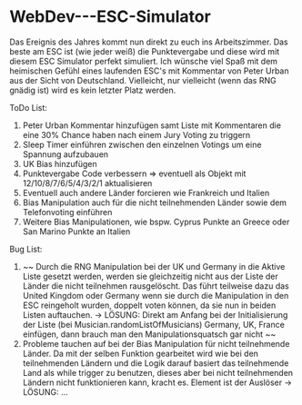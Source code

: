 # WebDev---ESC-Simulator

Das Ereignis des Jahres kommt nun direkt zu euch ins Arbeitszimmer. Das beste am ESC ist (wie jeder weiß) die Punktevergabe und diese wird mit diesem ESC Simulator perfekt simuliert. Ich wünsche viel Spaß mit dem heimischen Gefühl eines laufenden ESC's mit Kommentar von Peter Urban aus der Sicht von Deutschland. Vielleicht, nur vielleicht (wenn das RNG gnädig ist) wird es kein letzter Platz werden.

ToDo List:

1. Peter Urban Kommentar hinzufügen samt Liste mit Kommentaren die eine 30% Chance haben nach einem Jury Voting zu triggern
2. Sleep Timer einführen zwischen den einzelnen Votings um eine Spannung aufzubauen
3. UK Bias hinzufügen
4. Punktevergabe Code verbessern => eventuell als Objekt mit 12/10/8/7/6/5/4/3/2/1 aktualisieren
5. Eventuell auch andere Länder forcieren wie Frankreich und Italien
6. Bias Manipulation auch für die nicht teilnehmenden Länder sowie dem Telefonvoting einführen
7. Weitere Bias Manipulationen, wie bspw. Cyprus Punkte an Greece oder San Marino Punkte an Italien

Bug List:

1. ~~ Durch die RNG Manipulation bei der UK und Germany in die Aktive Liste gesetzt werden, werden sie gleichzeitig nicht aus der Liste der Länder die nicht teilnehmen rausgelöscht. Das führt teilweise dazu das United Kingdom oder Germany wenn sie durch die Manipulation in den ESC reingeholt wurden, doppelt voten können, da sie nun in beiden Listen auftauchen.
   -> LÖSUNG: Direkt am Anfang bei der Initialisierung der Liste (bei Musician.randomListOfMusicians) Germany, UK, France einfügen, dann brauch man den Manipulationsquatsch gar nicht ~~
2. Probleme tauchen auf bei der Bias Manipulation für nicht teilnehmende Länder. Da mit der selben Funktion gearbeitet wird wie bei den teilnehmenden Ländern und die Logik darauf basiert das teilnehmende Land als while trigger zu benutzen, dieses aber bei nicht teilnehmenden Ländern nicht funktionieren kann, kracht es. Element ist der Auslöser
   -> LÖSUNG: ...
